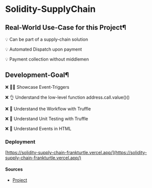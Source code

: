 # Solidity-SupplyChain

## Real-World Use-Case for this Project¶

💡 Can be part of a supply-chain solution

💡 Automated Dispatch upon payment

💡 Payment collection without middlemen

## Development-Goal¶

❌ 👍🏽 Showcase Event-Triggers

❌ 👌 Understand the low-level function address.call.value()()

❌ 📖 Understand the Workflow with Truffle

❌ 🧪 Understand Unit Testing with Truffle

❌ 🙌 Understand Events in HTML

### Deployment

[https://solidity-supply-chain-frankturtle.vercel.app/](https://solidity-supply-chain-frankturtle.vercel.app/)

#### Sources

- [Project](https://ethereum-blockchain-developer.com/050-supply-chain-project/00-overview/)

